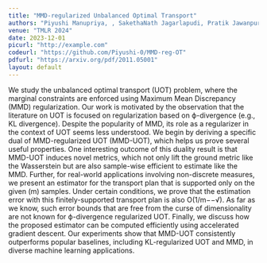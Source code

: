 ```yaml
---
title: "MMD-regularized Unbalanced Optimal Transport"
authors: "Piyushi Manupriya, , SakethaNath Jagarlapudi, Pratik Jawanpuria"
venue: "TMLR 2024"
date: 2023-12-01
picurl: "http://example.com"
codeurl: "https://github.com/Piyushi-0/MMD-reg-OT"
pdfurl: "https://arxiv.org/pdf/2011.05001" 
layout: default
--- 
```

We study the unbalanced optimal transport (UOT) problem, where the marginal constraints are enforced using Maximum Mean Discrepancy (MMD) regularization. Our work is motivated by the observation that the literature on UOT is focused on regularization based on ϕ-divergence (e.g., KL divergence). Despite the popularity of MMD, its role as a regularizer in the context of UOT seems less understood. We begin by deriving a specific dual of MMD-regularized UOT (MMD-UOT), which helps us prove several useful properties. One interesting outcome of this duality result is that MMD-UOT induces novel metrics, which not only lift the ground metric like the Wasserstein but are also sample-wise efficient to estimate like the MMD. Further, for real-world applications involving non-discrete measures, we present an estimator for the transport plan that is supported only on the given (m) samples. Under certain conditions, we prove that the estimation error with this finitely-supported transport plan is also O(1/m−−√). As far as we know, such error bounds that are free from the curse of dimensionality are not known for ϕ-divergence regularized UOT. Finally, we discuss how the proposed estimator can be computed efficiently using accelerated gradient descent. Our experiments show that MMD-UOT consistently outperforms popular baselines, including KL-regularized UOT and MMD, in diverse machine learning applications.
